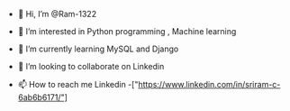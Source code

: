 - 👋 Hi, I’m @Ram-1322

- 👀 I’m interested in Python programming , Machine learning

- 🌱 I’m currently learning MySQL and Django

- 💞️ I’m looking to collaborate on Linkedin

- 📫 How to reach me Linkedin -["https://www.linkedin.com/in/sriram-c-6ab6b6171/"] 


